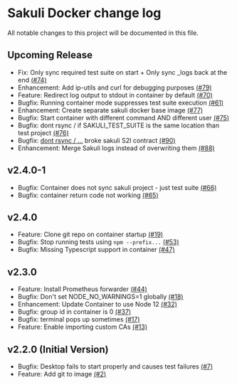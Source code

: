 # Sakuli Docker change log

All notable changes to this project will be documented in this file.

## Upcoming Release

- Fix: Only sync required test suite on start + Only sync _logs back at the end [(#74)](https://github.com/sakuli/sakuli-docker/issues/74)
- Enhancement: Add ip-utils and curl for debugging purposes [(#79)](https://github.com/sakuli/sakuli-docker/issues/79)
- Feature: Redirect log output to stdout in container by default [(#70)](https://github.com/sakuli/sakuli-docker/issues/70)
- Bugfix: Running container mode suppresses test suite execution [(#61)](https://github.com/sakuli/sakuli-docker/issues/61)
- Enhancement: Create separate sakuli docker base image [(#77)](https://github.com/sakuli/sakuli-docker/issues/77)
- Bugfix: Start container with different command AND different user [(#75)](https://github.com/sakuli/sakuli-docker/issues/75)
- Bugfix: dont rsync / if SAKULI_TEST_SUITE is the same location than test project [(#76)](https://github.com/sakuli/sakuli-docker/issues/76)
- Bugfix: [dont rsync / ...](https://github.com/sakuli/sakuli-docker/issues/76) broke sakuli S2I contract [(#90)](https://github.com/sakuli/sakuli-docker/issues/90)
- Enhancement: Merge Sakuli logs instead of overwriting them [(#88)](https://github.com/sakuli/sakuli-docker/issues/88)


## v2.4.0-1

- Bugfix: Container does not sync sakuli project - just test suite [(#66)](https://github.com/sakuli/sakuli-docker/issues/66)
- Bugfix: container return code not working [(#65)](https://github.com/sakuli/sakuli-docker/issues/65)

## v2.4.0

- Feature: Clone git repo on container startup [(#19)](https://github.com/sakuli/sakuli-docker/issues/19)
- Bugfix: Stop running tests using `npm --prefix...` [(#53)](https://github.com/sakuli/sakuli-docker/issues/53)
- Bugfix: Missing Typescript support in container [(#47)](https://github.com/sakuli/sakuli-docker/issues/47)

## v2.3.0

- Feature: Install Prometheus forwarder [(#44)](https://github.com/sakuli/sakuli-docker/issues/44)
- Bugfix: Don't set NODE_NO_WARNINGS=1 globally [(#18)](https://github.com/sakuli/sakuli-docker/issues/18)
- Enhancement: Update Container to use Node 12 [(#32)](https://github.com/sakuli/sakuli-docker/issues/32)
- Bugfix: group id in container is 0 [(#37)](https://github.com/sakuli/sakuli-docker/issues/37)
- Bugfix: terminal pops up sometimes [(#17)](https://github.com/sakuli/sakuli-docker/issues/17)
- Feature: Enable importing custom CAs [(#13)](https://github.com/sakuli/sakuli-docker/issues/13)

## v2.2.0 (Initial Version)

- Bugfix: Desktop fails to start properly and causes test failures [(#7)](https://github.com/sakuli/sakuli-docker/issues/7)
- Feature: Add git to image [(#2)](https://github.com/sakuli/sakuli-docker/pull/2)